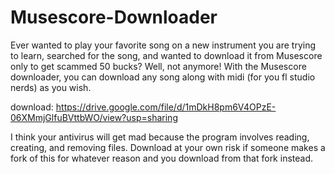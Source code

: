 # Musescore-Downloader
Ever wanted to play your favorite song on a new instrument you are trying to learn, searched for the song, and wanted to download it from Musescore only to get scammed 50 bucks? Well, not anymore! With the Musescore downloader, you can download any song along with midi (for you fl studio nerds) as you wish.

download: https://drive.google.com/file/d/1mDkH8pm6V4OPzE-06XMmjGlfuBVttbWO/view?usp=sharing

I think your antivirus will get mad because the program involves reading, creating, and removing files.
Download at your own risk if someone makes a fork of this for whatever reason and you download from that fork instead.
